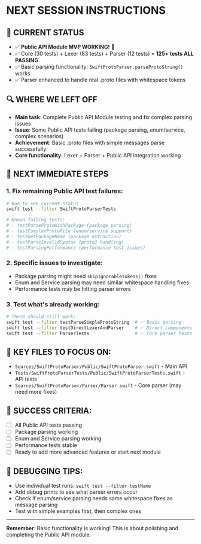 # NEXT SESSION INSTRUCTIONS

## 🎯 **CURRENT STATUS**
- ✅ **Public API Module MVP WORKING!** 🎉
- ✅ Core (30 tests) + Lexer (83 tests) + Parser (12 tests) = **125+ tests ALL PASSING**
- ✅ Basic parsing functionality: `SwiftProtoParser.parseProtoString()` works
- ✅ Parser enhanced to handle real .proto files with whitespace tokens

## 🔍 **WHERE WE LEFT OFF**
- **Main task**: Complete Public API Module testing and fix complex parsing issues
- **Issue**: Some Public API tests failing (package parsing, enum/service, complex scenarios)  
- **Achievement**: Basic .proto files with simple messages parse successfully
- **Core functionality**: Lexer + Parser + Public API integration working

## 🚀 **NEXT IMMEDIATE STEPS**

### 1. **Fix remaining Public API test failures**:
```bash
# Run to see current status
swift test --filter SwiftProtoParserTests

# Known failing tests:
# - testParseProtoWithPackage (package parsing)  
# - testComplexProtoFile (enum/service support)
# - testGetPackageName (package extraction)
# - testParseInvalidSyntax (proto2 handling)
# - testParsingPerformance (performance test issues)
```

### 2. **Specific issues to investigate**:
- Package parsing might need `skipIgnorableTokens()` fixes
- Enum and Service parsing may need similar whitespace handling fixes
- Performance tests may be hitting parser errors

### 3. **Test what's already working**:
```bash
# These should still work:
swift test --filter testParseSimpleProtoString  # ✅ Basic parsing
swift test --filter testDirectLexerAndParser    # ✅ Direct components
swift test --filter ParserTests                 # ✅ Core parser tests
```

## 📁 **KEY FILES TO FOCUS ON**:
- `Sources/SwiftProtoParser/Public/SwiftProtoParser.swift` - Main API
- `Tests/SwiftProtoParserTests/Public/SwiftProtoParserTests.swift` - API tests  
- `Sources/SwiftProtoParser/Parser/Parser.swift` - Core parser (may need more fixes)

## 🎯 **SUCCESS CRITERIA**:
- [ ] All Public API tests passing
- [ ] Package parsing working
- [ ] Enum and Service parsing working  
- [ ] Performance tests stable
- [ ] Ready to add more advanced features or start next module

## 🔧 **DEBUGGING TIPS**:
- Use individual test runs: `swift test --filter testName`
- Add debug prints to see what parser errors occur
- Check if enum/service parsing needs same whitespace fixes as message parsing
- Test with simple examples first, then complex ones

---
**Remember**: Basic functionality is working! This is about polishing and completing the Public API module.
